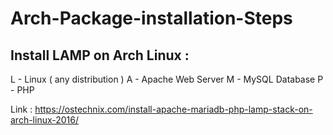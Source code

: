 # Arch-Package-installation-Steps

## Install LAMP on Arch Linux :
 L - Linux ( any distribution )
 A - Apache Web Server
 M - MySQL Database
 P - PHP
 
 Link : https://ostechnix.com/install-apache-mariadb-php-lamp-stack-on-arch-linux-2016/
